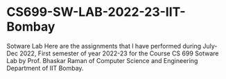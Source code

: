 # CS699-SW-LAB-2022-23-IIT-Bombay

Sotware Lab
Here are the assignments that I have performed during July-Dec 2022, First semester of year 2022-23 for the Course CS 699 Sotware Lab by Prof. Bhaskar Raman of Computer Science and Engineering Department of IIT Bombay.
